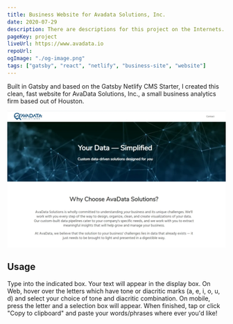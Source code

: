 ```yaml
---
title: Business Website for Avadata Solutions, Inc.
date: 2020-07-29
description: There are descriptions for this project on the Internets.
pageKey: project
liveUrl: https://www.avadata.io
repoUrl:
ogImage: "./og-image.png"
tags: ["gatsby", "react", "netlify", "business-site", "website"]
---
```


Built in Gatsby and based on the Gatsby Netlify CMS Starter, I created this clean, fast website for AvaData Solutions, Inc., a small business analytics firm based out of Houston.

![Screenshot of site](./screenshot.png)

## Usage

Type into the indicated box. Your text will appear in the display box. On Web, hover over the letters which have tone or diacritic marks (a, e, i, o, u, d) and select your choice of tone and diacritic combination. On mobile, press the letter and a selection box will appear. When finished, tap or click "Copy to clipboard" and paste your words/phrases where ever you'd like!